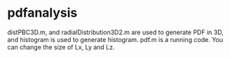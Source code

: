 # pdfanalysis

distPBC3D.m, and radialDistribution3D2.m are used to generate PDF in 3D, and histogram is used to generate histogram.
pdf.m is a running code. You can change the size of Lx, Ly and Lz.

